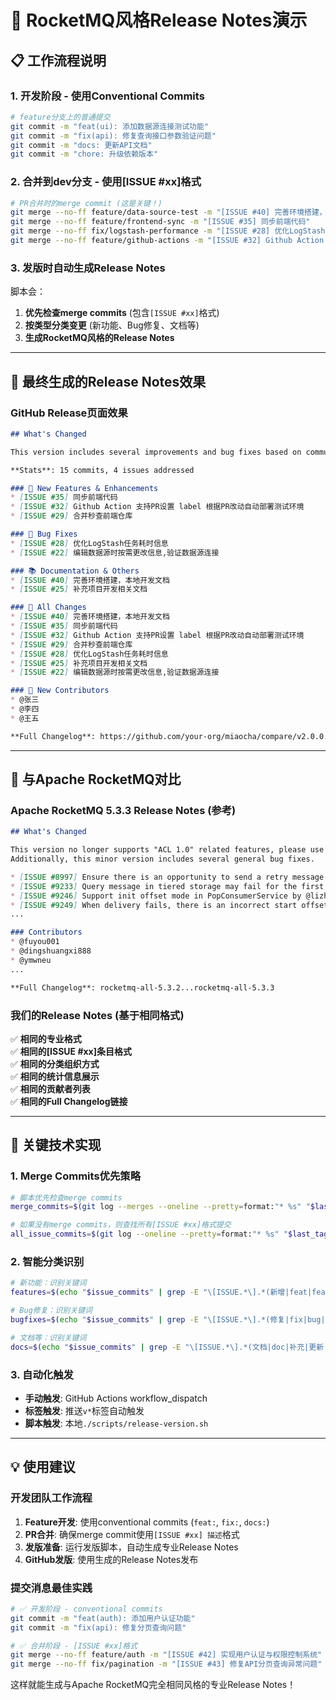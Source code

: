 # 🚀 RocketMQ风格Release Notes演示

## 📋 工作流程说明

### 1. 开发阶段 - 使用Conventional Commits
```bash
# feature分支上的普通提交
git commit -m "feat(ui): 添加数据源连接测试功能"
git commit -m "fix(api): 修复查询接口参数验证问题"  
git commit -m "docs: 更新API文档"
git commit -m "chore: 升级依赖版本"
```

### 2. 合并到dev分支 - 使用[ISSUE #xx]格式
```bash
# PR合并时的merge commit (这是关键！)
git merge --no-ff feature/data-source-test -m "[ISSUE #40] 完善环境搭建，本地开发文档"
git merge --no-ff feature/frontend-sync -m "[ISSUE #35] 同步前端代码"  
git merge --no-ff fix/logstash-performance -m "[ISSUE #28] 优化LogStash任务耗时信息"
git merge --no-ff feature/github-actions -m "[ISSUE #32] Github Action 支持PR设置 label 根据PR改动自动部署测试环境"
```

### 3. 发版时自动生成Release Notes
脚本会：
1. **优先检查merge commits** (包含`[ISSUE #xx]`格式)
2. **按类型分类变更** (新功能、Bug修复、文档等)
3. **生成RocketMQ风格的Release Notes**

---

## 🎯 最终生成的Release Notes效果

### GitHub Release页面效果

```markdown
## What's Changed

This version includes several improvements and bug fixes based on community feedback.

**Stats**: 15 commits, 4 issues addressed

### 🚀 New Features & Enhancements
* [ISSUE #35] 同步前端代码
* [ISSUE #32] Github Action 支持PR设置 label 根据PR改动自动部署测试环境
* [ISSUE #29] 合并秒查前端仓库

### 🐛 Bug Fixes  
* [ISSUE #28] 优化LogStash任务耗时信息
* [ISSUE #22] 编辑数据源时按需更改信息,验证数据源连接

### 📚 Documentation & Others
* [ISSUE #40] 完善环境搭建，本地开发文档
* [ISSUE #25] 补充项目开发相关文档

### 📝 All Changes
* [ISSUE #40] 完善环境搭建，本地开发文档
* [ISSUE #35] 同步前端代码
* [ISSUE #32] Github Action 支持PR设置 label 根据PR改动自动部署测试环境
* [ISSUE #29] 合并秒查前端仓库
* [ISSUE #28] 优化LogStash任务耗时信息
* [ISSUE #25] 补充项目开发相关文档
* [ISSUE #22] 编辑数据源时按需更改信息,验证数据源连接

### 👥 New Contributors
* @张三
* @李四
* @王五

**Full Changelog**: https://github.com/your-org/miaocha/compare/v2.0.0...v2.1.0
```

---

## 🔄 与Apache RocketMQ对比

### Apache RocketMQ 5.3.3 Release Notes (参考)
```markdown
## What's Changed

This version no longer supports "ACL 1.0" related features, please use "ACL 2.0".
Additionally, this minor version includes several general bug fixes.

* [ISSUE #8997] Ensure there is an opportunity to send a retry message when broker no response by @gaoyf in #9137
* [ISSUE #9233] Query message in tiered storage may fail for the first correct index file was not selected by @bxfjb in #9234
* [ISSUE #9246] Support init offset mode in PopConsumerService by @lizhimins in #9247
* [ISSUE #9249] When delivery fails, there is an incorrect start offset in the delivery settings by @coolmoon101 in #9252
...

### Contributors
* @fuyou001
* @dingshuangxi888
* @ymwneu
...

**Full Changelog**: rocketmq-all-5.3.2...rocketmq-all-5.3.3
```

### 我们的Release Notes (基于相同格式)
✅ **相同的专业格式**  
✅ **相同的[ISSUE #xx]条目格式**  
✅ **相同的分类组织方式**  
✅ **相同的统计信息展示**  
✅ **相同的贡献者列表**  
✅ **相同的Full Changelog链接**

---

## 🎯 关键技术实现

### 1. Merge Commits优先策略
```bash
# 脚本优先检查merge commits
merge_commits=$(git log --merges --oneline --pretty=format:"* %s" "$last_tag..HEAD" | grep -E "\[ISSUE.*\]")

# 如果没有merge commits，则查找所有[ISSUE #xx]格式提交
all_issue_commits=$(git log --oneline --pretty=format:"* %s" "$last_tag..HEAD" | grep -E "\[ISSUE.*\]")
```

### 2. 智能分类识别
```bash
# 新功能：识别关键词
features=$(echo "$issue_commits" | grep -E "\[ISSUE.*\].*(新增|feat|feature|完善|优化|enhancement|支持)")

# Bug修复：识别关键词  
bugfixes=$(echo "$issue_commits" | grep -E "\[ISSUE.*\].*(修复|fix|bug|解决)")

# 文档等：识别关键词
docs=$(echo "$issue_commits" | grep -E "\[ISSUE.*\].*(文档|doc|补充|更新|chore)")
```

### 3. 自动化触发
- **手动触发**: GitHub Actions workflow_dispatch
- **标签触发**: 推送`v*`标签自动触发
- **脚本触发**: 本地`./scripts/release-version.sh`

---

## 💡 使用建议

### 开发团队工作流程
1. **Feature开发**: 使用conventional commits (`feat:`, `fix:`, `docs:`)
2. **PR合并**: 确保merge commit使用`[ISSUE #xx] 描述`格式
3. **发版准备**: 运行发版脚本，自动生成专业Release Notes
4. **GitHub发版**: 使用生成的Release Notes发布

### 提交消息最佳实践
```bash
# ✅ 开发阶段 - conventional commits
git commit -m "feat(auth): 添加用户认证功能"
git commit -m "fix(api): 修复分页查询问题"

# ✅ 合并阶段 - [ISSUE #xx]格式
git merge --no-ff feature/auth -m "[ISSUE #42] 实现用户认证与权限控制系统"
git merge --no-ff fix/pagination -m "[ISSUE #43] 修复API分页查询异常问题"
```

这样就能生成与Apache RocketMQ完全相同风格的专业Release Notes！ 